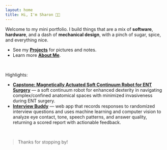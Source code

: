 ```yaml
---
layout: home
title: Hi, I'm Sharon 👋🦈
---
```


Welcome to my mini portfolio. I build things that are a mix of **software**, **hardware**, and a dash of **mechanical design**, with a pinch of sugar, spice, and everything nice.

- See my **[Projects](/projects)** for pictures and notes.
- Learn more **[About Me](/about)**.


<br>

Highlights:
- [**Capstone: Magnetically Actuated Soft Continuum Robot for ENT Surgery**](/projects#capstone) — a soft continuum robot for enhanced dexterity in navigating complex/confined anatomical spaces with minimized invasiveness during ENT surgery.
- [**Interview Buddy**](/projects#interview-buddy) — web app that records responses to randomized interview questions and uses machine learning and computer vision to analyze eye contact, tone, speech patterns, and answer quality, returning a scored report with actionable feedback.

<br>

> Thanks for stopping by!
